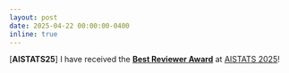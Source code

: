 ```yaml
---
layout: post
date: 2025-04-22 00:00:00-0400
inline: true
---
```


[**AISTATS25**] I have received the <a href='https://aistats.org/aistats2025/awards.html'>**Best Reviewer Award**</a> at <a href='https://aistats.org/aistats2025/'>AISTATS 2025</a>!